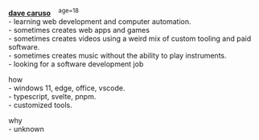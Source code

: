 [//]: # (using \- to use the regular - symbol and spacing stuff, we need       )
[//]: # (to insert <br/> a lot though, which isnt that nice.                   )

**[dave caruso](https://davecode.net)**&nbsp;&nbsp;&nbsp;&nbsp;<sup>age=18</sup> <br/>
\- learning web development and computer automation. <br/>
\- sometimes creates web apps and games <br/>
\- sometimes creates videos using a weird mix of custom tooling and paid software. <br/>
\- sometimes creates music without the ability to play instruments. <br/>
\- looking for a software development job <br/>

how <br/>
\- windows 11, edge, office, vscode. <br/>
\- typescript, svelte, pnpm. <br/>
\- customized tools. <br/>

why <br/>
\- unknown <br/>
